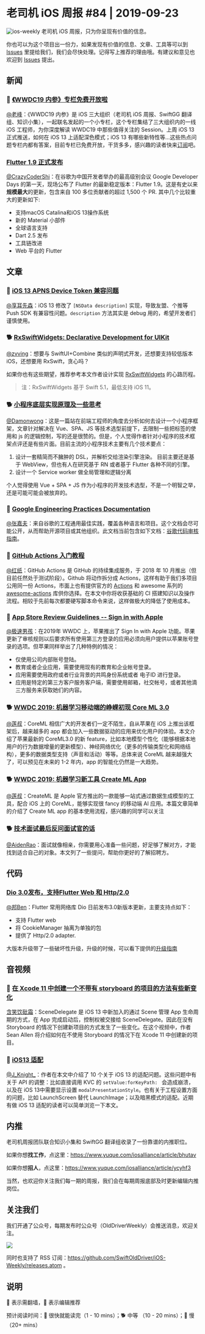 # 老司机 iOS 周报 #84 | 2019-09-23

![ios-weekly](https://github.com/SwiftOldDriver/iOS-Weekly/blob/master/assets/ios-weekly.png?raw=true)
老司机 iOS 周报，只为你呈现有价值的信息。

你也可以为这个项目出一份力，如果发现有价值的信息、文章、工具等可以到 [Issues](https://github.com/SwiftOldDriver/iOS-Weekly/issues) 里提给我们，我们会尽快处理。记得写上推荐的理由哦。有建议和意见也欢迎到 [Issues](https://github.com/SwiftOldDriver/iOS-Weekly/issues) 提出。

## 新闻

### 🌟 [《WWDC19 内参》专栏免费开放啦](https://xiaozhuanlan.com/wwdc19?rel=7579246804)

[@老峰](https://github.com/GesanTung)：《WWDC19 内参》是 iOS 三大组织（老司机 iOS 周报、SwiftGG 翻译组、知识小集），一起联名发起的一个小专栏，这个专栏集结了三大组织内的一线 iOS 工程师，为你深度解读 WWDC19 中那些值得关注的 Session。上周 iOS 13 正式推送，如何在 iOS 13 上适配深色模式；iOS 13 有哪些新特性等...这些热点问题专栏内都有答案，目前专栏已免费开放，干货多多，感兴趣的读者快来[订阅](https://xiaozhuanlan.com/wwdc19?rel=7579246804)吧。

### [Flutter 1.9 正式发布](https://mp.weixin.qq.com/s/A58tTlb4jeJ3qyPdSiDVMA)

[@CrazyCoderShi](https://github.com/CrazyCoderShi)：在谷歌为中国开发者举办的最高级别会议 Google Developer Days 的第一天，现场公布了 Flutter 的最新稳定版本：Flutter 1.9。这是有史以来**规模最大**的更新，包含来自 100 多位贡献者的超过 1,500 个 PR. 其中几个比较重大的更新如下:

- 支持macOS Catalina和iOS 13操作系统
- 新的 Material 小部件
- 全球语言支持
- Dart 2.5 发布
- 工具链改进
- Web 平台的 Flutter

## 文章

### 🐎 [iOS 13 APNS Device Token 兼容问题](https://github.com/karosLi/KKJSBridge)

[@享耳先森](https://github.com/iblacksun)：iOS 13 修改了 `[NSData description]` 实现，导致友盟、个推等 Push SDK 有兼容性问题。`description` 方法其实是 debug 用的，希望开发者们谨慎使用。

### 🐕 [RxSwiftWidgets: Declarative Development for UIKit](https://medium.com/better-programming/introducing-rxswiftwidgets-f7a81bc54fe1)

[@zvving](https://github.com/zvving)：想要与 SwiftUI+Combine 类似的声明式开发，还想要支持较低版本 iOS，还想要用 RxSwift，贪心吗？

如果你也有这些期望，推荐参考本文作者设计实现 [RxSwiftWidgets](https://github.com/hmlongco/RxSwiftWidgets) 的心路历程。

> 注：RxSwiftWidgets 基于 Swift 5.1，最低支持 iOS 11。

### 🐕 [小程序底层实现原理及一些思考](https://mp.weixin.qq.com/s/EbO7Wp6s29X9YliA2M-iCg)

[@Damonwong](https://github.com/Damonvvong)：这是一篇站在前端工程师的角度去分析如何去设计一个小程序框架，文章针对解决在 Vue、SPA、JS 等技术选型前提下，去限制一些把标签的使用和 js 的逻辑控制，写的还是很赞的。但是，个人觉得作者针对小程序的技术框架点评还是有些片面。目前主流的小程序技术主要有几个技术要点：

1. 设计一套精简而不臃肿的 DSL，并解析交给渲染引擎渲染。
    目前主要还是基于 WebView，但也有人在研究基于 RN 或者基于 Flutter 各种不同的引擎。
2. 设计一个 Service worker 做全局管理和逻辑分离

个人觉得使用 Vue + SPA + JS 作为小程序的开发技术选型，不是一个明智之举，还是可能可能会被放弃的。

### 🐎 [Google Engineering Practices Documentation](https://github.com/google/eng-practices)

[@张嘉夫](https://github.com/josephchang10)：来自谷歌的工程通用最佳实践，覆盖各种语言和项目。这个文档会尽可能公开，从而帮助开源项目或其他组织。此文档当前包含如下文档：[谷歌代码审核指南](https://github.com/google/eng-practices/blob/master/review/index.md)。

### 🐎 [GitHub Actions 入门教程](http://www.ruanyifeng.com/blog/2019/09/getting-started-with-github-actions.html)

[@红纸](https://github.com/nianran)：GitHub Actions 是 GitHub 的持续集成服务，于 2018 年 10 月推出（但目前任然处于测试阶段）。Github 将动作拆分成 Actions，这样有助于我们多项目公用同一份 Actions，市面上也有提供官方的 [Actions](https://github.com/marketplace?type=actions) 和 awesome 系列的 [awesome-actions](https://github.com/sdras/awesome-actions) 库供你选择。在本文中你将收获基础的 CI 搭建知识以及操作流程。相较于先前每次都要硬写脚本命令来说，这样做极大的降低了使用成本。

### 🐎 [App Store Review Guidelines -- Sign in with Apple](https://developer.apple.com/app-store/review/guidelines/?from=groupmessage&isappinstalled=0#sign-in-with-apple)

[@极速男孩](https://github.com/ztlyyznf001)：在2019年 WWDC 上，苹果推出了 Sign In with Apple 功能。苹果更新了审核规则以后要求所有使用第三方登录的应用必须向用户提供以苹果账号登录的选项。但苹果同样举出了几种特例的情况：

- 仅使用公司内部账号登陆。
- 教育或者企业应用，需要使用现有的教育和企业帐号登录。
- 应用需要使用政府或者行业背景的共鸣身份系统或者 电子ID 进行登录。
- 应用是特定的第三方客户服务客户端，需要使用邮箱，社交帐号，或者其他滴三方服务来获取她们的内容。


### 🐕 [WWDC 2019: 机器学习移动端的峥嵘初现 Core ML 3.0](https://www.jianshu.com/p/eed7dd1d266b)

[@莲叔](https://weibo.com/aaaron7)：CoreML 相信广大的开发者们一定不陌生，自从苹果在 iOS 上推出该框架后，越来越多的 app 都会加入一些数据驱动的应用来优化用户的体验。本文介绍了苹果最新的 CoreML3.0 的新 feature，比如本地模型个性化（能够根据本地用户的行为数据增量的更新模型）、神经网络优化（更多的传输类型化和网络结构），更多的数据类型支持（声音和活动）等等。总体来说 CoreML 越来越强大了，可以预见在未来的 1-2 年内，app 的智能化仍然是一大趋势。

### 🐕 [WWDC 2019: 机器学习新工具 Create ML App](hhttps://www.jianshu.com/p/a5ca26d296ba)

[@莲叔](https://weibo.com/aaaron7)：CreateML 是 Apple 官方推出的一款能够一站式通过数据生成模型的工具，配合 iOS 上的 CoreML，能够实现很 fancy 的移动端 AI 应用。本篇文章简单的介绍了 Create ML app 的基本使用流程，感兴趣的同学可以关注

### 🐕 [技术面试最后反问面试官的话](https://github.com/yifeikong/reverse-interview-zh)

[@AidenRao](https://weibo.com/AidenRao)：面试就像相亲，你需要用心准备一些问题，好足够了解对方，才能找到适合自己的对象。本文列了一些提问，帮助你更好的了解招聘方。

## 代码

### [Dio 3.0发布，支持Flutter Web 和 Http/2.0](https://juejin.im/post/5d822aefe51d4561cf15e07e?utm_source=gold_browser_extension)

[@邦Ben](https://weibo.com/linwenbanag)：Flutter 常用网络库 Dio 日前发布3.0新版本更新，主要支持点如下：

- 支持 Flutter web
- 将 CookieManager 抽离为单独的包
- 提供了 Http/2.0 adapter.

大版本升级带了一些破坏性升级，升级的时候，可以看下提供的[升级指南](https://github.com/flutterchina/dio/blob/master/migration_to_3.0.md)

## 音视频

### 🐎 [在 Xcode 11 中创建一个不带有 storyboard 的项目的方法有些新变化](https://www.youtube.com/watch?v=Htn4h51BQsk)

[含笑饮砒霜](https://weibo.com/chinafishnews/)：SceneDelegate 是 iOS 13 中新加入的通过 Scene 管理 App 生命周期的方式，在 App 完成启动后，控制权被交接给 SceneDelegate。因此在没有 Storyboard 的情况下创建新项目的方式发生了一些变化。在这个视频中，作者 Sean Allen 将介绍如何在不使用 Storyboard 的情况下在 Xcode 11 中创建新的项目。

### 🐎 [iOS13 适配](https://juejin.im/post/5d745f8af265da03b5746fa0)

[@J_Knight_](https://github.com/knightsj)：作者在本文中介绍了 10 个关于 iOS 13 的适配问题。这些问题中有关于 API 的调整：比如直接调用 KVC 的 ``setValue:forKeyPath: `` 会造成崩溃，以及在 iOS 13中需要显示设置 ``modalPresentationStyle``。也有关于工程设置方面的问题，比如 LaunchScreen 替代 LaunchImage；以及暗黑模式的适配。近期有做 iOS 13 适配的读者可以简单浏览一下本文。

## 内推

老司机周报团队联合知识小集和 SwiftGG 翻译组收录了一份靠谱的内推职位。

如果你想**找工作**，点这里：https://www.yuque.com/iosalliance/article/bhutav

如果你想**招人**，点这里：https://www.yuque.com/iosalliance/article/ycyhf3

当然，也欢迎你关注我们每一期的周报，我们会在每期周报底部及时更新编辑内推岗位。

## 关注我们

我们开通了公众号，每期发布时公众号（OldDriverWeekly）会推送消息，欢迎关注。

![](https://github.com/SwiftOldDriver/iOS-Weekly/blob/master/assets/qrcode_for_wechat.jpg?raw=true)

同时也支持了 RSS 订阅：https://github.com/SwiftOldDriver/iOS-Weekly/releases.atom 。

## 说明

🚧 表示需翻墙，🌟 表示编辑推荐

预计阅读时间：🐎 很快就能读完（1 - 10 mins）；🐕 中等 （10 - 20 mins）；🐢 慢（20+ mins）


